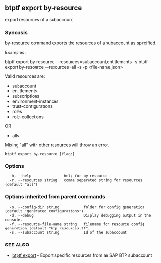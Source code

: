 ## btptf export by-resource

export resources of a subaccount

### Synopsis

by-resource command exports the resources of a subaccount as specified.

Examples:

btptf export by-resource --resources=subaccount,entitlements -s <subaccount-id>
btptf export by-resource --resources=all -s <subaccount-id> -p <file-name.json>

Valid resources are:
- subaccount
- entitlements
- subscriptions
- environment-instances
- trust-configurations
- roles
- role-collections

OR

- alls

Mixing "all" with other resources will throw an error.

```
btptf export by-resource [flags]
```

### Options

```
  -h, --help               help for by-resource
  -r, --resources string   comma seperated string for resources (default "all")
```

### Options inherited from parent commands

```
  -o, --config-dir string           folder for config generation (default "generated_configurations")
  -d, --debug                       Display debugging output in the console.
  -f, --resource-file-name string   filename for resource config generation (default "btp_resources.tf")
  -s, --subaccount string           Id of the subaccount
```

### SEE ALSO

* [btptf export](btptf_export.md)	 - Export specific resources from an SAP BTP subaccount

